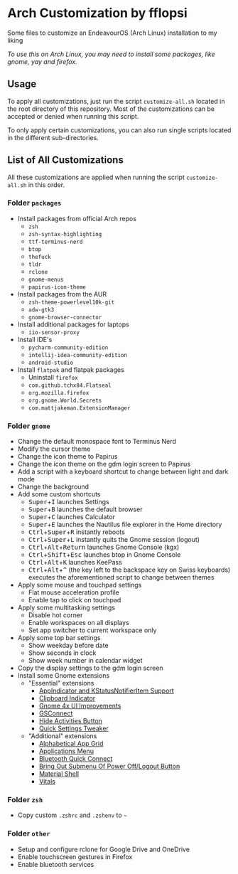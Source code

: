 # Arch Customization by fflopsi

Some files to customize an EndeavourOS (Arch Linux) installation to my liking

*To use this on Arch Linux, you may need to install some packages, like gnome, yay and firefox.*

## Usage

To apply all customizations, just run the script `customize-all.sh` located in the root directory of this repository.
Most of the customizations can be accepted or denied when running this script.

To only apply certain customizations, you can also run single scripts located in the different sub-directories.

## List of All Customizations

All these customizations are applied when running the script `customize-all.sh` in this order.

### Folder `packages`

- Install packages from official Arch repos
  - `zsh`
  - `zsh-syntax-highlighting`
  - `ttf-terminus-nerd`
  - `btop`
  - `thefuck`
  - `tldr`
  - `rclone`
  - `gnome-menus`
  - `papirus-icon-theme`
- Install packages from the AUR
  - `zsh-theme-powerlevel10k-git`
  - `adw-gtk3`
  - `gnome-browser-connector`
- Install additional packages for laptops
  - `iio-sensor-proxy`
- Install IDE's
  - `pycharm-community-edition`
  - `intellij-idea-community-edition`
  - `android-studio`
- Install `flatpak` and flatpak packages
  - Uninstall `firefox`
  - `com.github.tchx84.Flatseal`
  - `org.mozilla.firefox`
  - `org.gnome.World.Secrets`
  - `com.mattjakeman.ExtensionManager`

### Folder `gnome`

- Change the default monospace font to Terminus Nerd
- Modify the cursor theme
- Change the icon theme to Papirus
- Change the icon theme on the gdm login screen to Papirus
- Add a script with a keyboard shortcut to change between light and dark mode
- Change the background
- Add some custom shortcuts
  - <kbd>Super</kbd>+<kbd>I</kbd> launches Settings
  - <kbd>Super</kbd>+<kbd>B</kbd> launches the default browser
  - <kbd>Super</kbd>+<kbd>C</kbd> launches Calculator
  - <kbd>Super</kbd>+<kbd>E</kbd> launches the Nautilus file explorer in the Home directory
  - <kbd>Ctrl</kbd>+<kbd>Super</kbd>+<kbd>R</kbd> instantly reboots
  - <kbd>Ctrl</kbd>+<kbd>Super</kbd>+<kbd>L</kbd> instantly quits the Gnome session (logout)
  - <kbd>Ctrl</kbd>+<kbd>Alt</kbd>+<kbd>Return</kbd> launches Gnome Console (kgx)
  - <kbd>Ctrl</kbd>+<kbd>Shift</kbd>+<kbd>Esc</kbd> launches btop in Gnome Console
  - <kbd>Ctrl</kbd>+<kbd>Alt</kbd>+<kbd>K</kbd> launches KeePass
  - <kbd>Ctrl</kbd>+<kbd>Alt</kbd>+<kbd>^</kbd> (the key left to the backspace key on Swiss keyboards) executes the aforementioned script to change between themes
- Apply some mouse and touchpad settings
  - Flat mouse acceleration profile
  - Enable tap to click on touchpad
- Apply some multitasking settings
  - Disable hot corner
  - Enable workspaces on all displays
  - Set app switcher to current workspace only
- Apply some top bar settings
  - Show weekday before date
  - Show seconds in clock
  - Show week number in calendar widget
- Copy the display settings to the gdm login screen
- Install some Gnome extensions
  - "Essential" extensions
    - [AppIndicator and KStatusNotifierItem Support](https://extensions.gnome.org/extension/615/appindicator-support/)
    - [Clipboard Indicator](https://extensions.gnome.org/extension/779/clipboard-indicator/)
    - [Gnome 4x UI Improvements](https://extensions.gnome.org/extension/4158/gnome-40-ui-improvements/)
    - [GSConnect](https://extensions.gnome.org/extension/1319/gsconnect/)
    - [Hide Activities Button](https://extensions.gnome.org/extension/744/hide-activities-button/)
    - [Quick Settings Tweaker](https://extensions.gnome.org/extension/5446/quick-settings-tweaker/)
  - "Additional" extensions
    - [Alphabetical App Grid](https://extensions.gnome.org/extension/4269/alphabetical-app-grid/)
    - [Applications Menu](https://extensions.gnome.org/extension/6/applications-menu/)
    - [Bluetooth Quick Connect](https://extensions.gnome.org/extension/1401/bluetooth-quick-connect/)
    - [Bring Out Submenu Of Power Off/Logout Button](https://extensions.gnome.org/extension/2917/bring-out-submenu-of-power-offlogout-button/)
    - [Material Shell](https://extensions.gnome.org/extension/3357/material-shell/)
    - [Vitals](https://extensions.gnome.org/extension/1460/vitals/)

### Folder `zsh`

- Copy custom `.zshrc` and `.zshenv` to `~`

### Folder `other`

- Setup and configure rclone for Google Drive and OneDrive
- Enable touchscreen gestures in Firefox
- Enable bluetooth services
